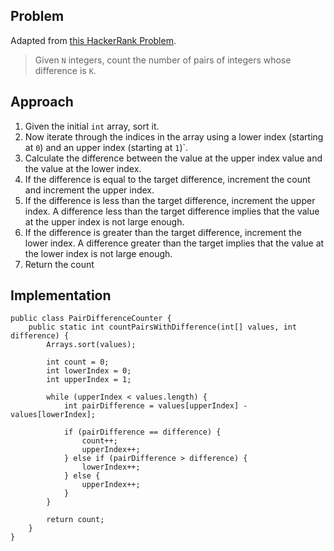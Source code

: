 ## Problem

Adapted from [this HackerRank Problem](https://www.hackerrank.com/challenges/pairs/problem).

> Given `N` integers, count the number of pairs of integers whose difference is `K`.

## Approach

1. Given the initial `int` array, sort it.
2. Now iterate through the indices in the array using a lower index (starting at `0`) and an upper index (starting at `1`)`.
3. Calculate the difference between the value at the upper index value and the value at the lower index.
  1. If the difference is equal to the target difference, increment the count and increment the upper index.
  2. If the difference is less than the target difference, increment the upper index. A difference less than the target
     difference implies that the value at the upper index is not large enough.
  3. If the difference is greater than the target difference, increment the lower index. A difference greater than the
     target implies that the value at the lower index is not large enough.
4. Return the count

## Implementation

<!--language: lang-java -->

    public class PairDifferenceCounter {
        public static int countPairsWithDifference(int[] values, int difference) {
            Arrays.sort(values);

            int count = 0;
            int lowerIndex = 0;
            int upperIndex = 1;

            while (upperIndex < values.length) {
                int pairDifference = values[upperIndex] - values[lowerIndex];

                if (pairDifference == difference) {
                    count++;
                    upperIndex++;
                } else if (pairDifference > difference) {
                    lowerIndex++;
                } else {
                    upperIndex++;
                }
            }

            return count;
        }
    }